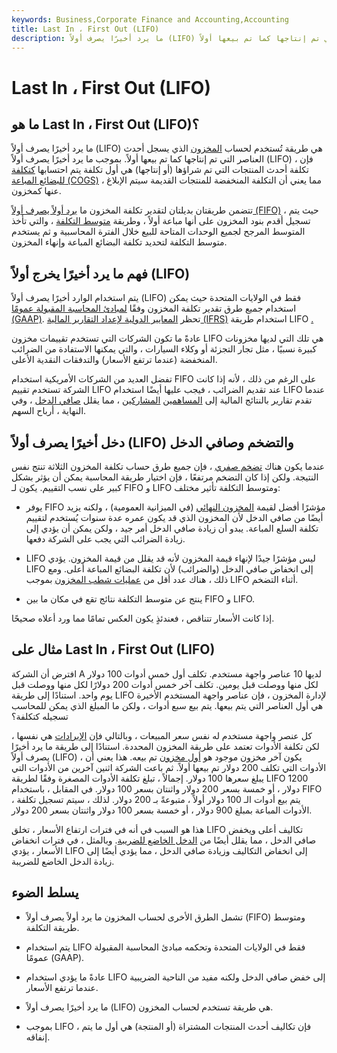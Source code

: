 ```yaml
---
keywords: Business,Corporate Finance and Accounting,Accounting
title: Last In ، First Out (LIFO)
description: ما يرد أخيرًا يصرف أولاً (LIFO) هي طريقة تُستخدم لحساب المخزون الذي يسجل أحدث العناصر التي تم إنتاجها كما تم بيعها أولاً.
---
```


# Last In ، First Out (LIFO)
## ما هو Last In ، First Out (LIFO)؟

ما يرد أخيرًا يصرف أولاً (LIFO) هي طريقة تُستخدم لحساب [المخزون](/inventory) الذي يسجل أحدث العناصر التي تم إنتاجها كما تم بيعها أولاً. بموجب ما يرد أخيرًا يصرف أولاً (LIFO) ، فإن تكلفة أحدث المنتجات التي تم شراؤها (أو إنتاجها) هي أول تكلفة يتم احتسابها [كتكلفة للبضائع المباعة (COGS)](/cogs) ، مما يعني أن التكلفة المنخفضة للمنتجات القديمة سيتم الإبلاغ عنها كمخزون.

تتضمن طريقتان بديلتان لتقدير تكلفة المخزون ما [يرد أولاً يصرف أولاً (FIFO)](/fifo) ، حيث يتم تسجيل أقدم بنود المخزون على أنها مباعة أولاً ، وطريقة [متوسط التكلفة](/averagecostmethod) ، والتي تأخذ المتوسط المرجح لجميع الوحدات المتاحة للبيع خلال الفترة المحاسبية و ثم يستخدم متوسط التكلفة لتحديد تكلفة البضائع المباعة وإنهاء المخزون.

## فهم ما يرد أخيرًا يخرج أولاً (LIFO)

يتم استخدام الوارد أخيرًا يصرف أولاً (LIFO) فقط في الولايات المتحدة حيث يمكن استخدام جميع طرق تقدير تكلفة المخزون وفقًا [لمبادئ المحاسبة المقبولة عمومًا (GAAP)](/gaap). تحظر [المعايير الدولية لإعداد التقارير المالية (IFRS)](/ifrs) استخدام طريقة LIFO [.](/ifrs)

عادةً ما تكون الشركات التي تستخدم تقييمات مخزون LIFO هي تلك التي لديها مخزونات كبيرة نسبيًا ، مثل تجار التجزئة أو وكلاء السيارات ، والتي يمكنها الاستفادة من الضرائب المنخفضة (عندما ترتفع الأسعار) والتدفقات النقدية الأعلى.

تفضل العديد من الشركات الأمريكية استخدام FIFO على الرغم من ذلك ، لأنه إذا كانت الشركة تستخدم تقييم LIFO عند تقديم الضرائب ، فيجب عليها أيضًا استخدام LIFO عندما تقدم تقارير بالنتائج المالية إلى [المساهمين](/shareholder) [المشاركين](/shareholder) ، مما يقلل [صافي الدخل](/netincome) ، وفي النهاية ، أرباح السهم.

## دخل أخيرًا يصرف أولاً (LIFO) والتضخم وصافي الدخل

عندما يكون هناك [تضخم صفري](/inflation) ، فإن جميع طرق حساب تكلفة المخزون الثلاثة تنتج نفس النتيجة. ولكن إذا كان التضخم مرتفعًا ، فإن اختيار طريقة المحاسبة يمكن أن يؤثر بشكل كبير على نسب التقييم. يكون لـ FIFO و LIFO ومتوسط التكلفة تأثير مختلف:

- يوفر FIFO مؤشرًا أفضل لقيمة [المخزون النهائي](/endinginventory) (في الميزانية العمومية) ، ولكنه يزيد أيضًا من صافي الدخل لأن المخزون الذي قد يكون عمره عدة سنوات يُستخدم لتقييم تكلفة السلع المباعة. يبدو أن زيادة صافي الدخل أمر جيد ، ولكن يمكن أن يؤدي إلى زيادة الضرائب التي يجب على الشركة دفعها.

- LIFO ليس مؤشرًا جيدًا لإنهاء قيمة المخزون لأنه قد يقلل من قيمة المخزون. يؤدي LIFO إلى انخفاض صافي الدخل (والضرائب) لأن تكلفة البضائع المباعة أعلى. ومع ذلك ، هناك عدد أقل من [عمليات شطب المخزون](/writedown) بموجب LIFO أثناء التضخم.

- ينتج عن متوسط التكلفة نتائج تقع في مكان ما بين FIFO و LIFO.

إذا كانت الأسعار تتناقص ، فعندئذٍ يكون العكس تمامًا مما ورد أعلاه صحيحًا.

## مثال على Last In ، First Out (LIFO)

افترض أن الشركة A لديها 10 عناصر واجهة مستخدم. تكلف أول خمس أدوات 100 دولار لكل منها ووصلت قبل يومين. تكلف آخر خمس أدوات 200 دولارًا لكل منها ووصلت قبل يوم واحد. استنادًا إلى طريقة LIFO لإدارة المخزون ، فإن عناصر واجهة المستخدم الأخيرة هي أول العناصر التي يتم بيعها. يتم بيع سبع أدوات ، ولكن ما المبلغ الذي يمكن للمحاسب تسجيله كتكلفة؟

كل عنصر واجهة مستخدم له نفس سعر المبيعات ، وبالتالي فإن [الإيرادات](/revenue) هي نفسها ، لكن تكلفة الأدوات تعتمد على طريقة المخزون المحددة. استنادًا إلى طريقة ما يرد أخيرًا يصرف أولاً (LIFO) ، يكون آخر مخزون موجود هو [أول مخزون](/beginninginventory) تم بيعه. هذا يعني أن الأدوات التي تكلف 200 دولار تم بيعها أولاً. ثم باعت الشركة اثنين آخرين من الأدوات التي يبلغ سعرها 100 دولار. إجمالاً ، تبلغ تكلفة الأدوات المصغرة وفقًا لطريقة LIFO 1200 دولار ، أو خمسة بسعر 200 دولار واثنتان بسعر 100 دولار. في المقابل ، باستخدام FIFO ، يتم بيع أدوات الـ 100 دولار أولاً ، متبوعةً بـ 200 دولار. لذلك ، سيتم تسجيل تكلفة الأدوات المباعة بمبلغ 900 دولار ، أو خمسة بسعر 100 دولار واثنتان بسعر 200 دولار.

هذا هو السبب في أنه في فترات ارتفاع الأسعار ، تخلق LIFO تكاليف أعلى ويخفض صافي الدخل ، مما يقلل أيضًا من [الدخل الخاضع للضريبة](/taxableincome). وبالمثل ، في فترات انخفاض الأسعار ، يؤدي LIFO إلى انخفاض التكاليف وزيادة صافي الدخل ، مما يؤدي أيضًا إلى زيادة الدخل الخاضع للضريبة.

## يسلط الضوء

- تشمل الطرق الأخرى لحساب المخزون ما يرد أولاً يصرف أولاً (FIFO) ومتوسط طريقة التكلفة.

- يتم استخدام LIFO فقط في الولايات المتحدة وتحكمه مبادئ المحاسبة المقبولة عمومًا (GAAP).

- عادةً ما يؤدي استخدام LIFO إلى خفض صافي الدخل ولكنه مفيد من الناحية الضريبية عندما ترتفع الأسعار.

- ما يرد أخيرًا يصرف أولاً (LIFO) هي طريقة تستخدم لحساب المخزون.

- بموجب LIFO ، فإن تكاليف أحدث المنتجات المشتراة (أو المنتجة) هي أول ما يتم إنفاقه.

